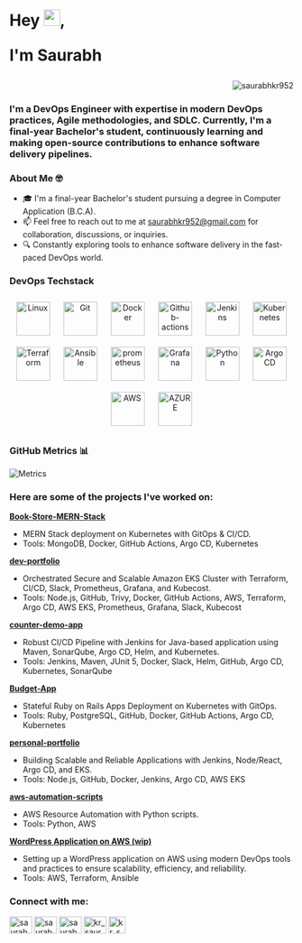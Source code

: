 <h1 align="left">Hey <img src="https://github.com/TheDudeThatCode/TheDudeThatCode/blob/master/Assets/Hi.gif" width="29">,

I'm Saurabh<div align="right">
    
</div></h1>
<div align="right">
    <img src="https://komarev.com/ghpvc/?username=saurabhkr952&label=Profile%20views&color=0e75b6&style=flat" alt="saurabhkr952">
</div>



<h3 align="left"> I'm a DevOps Engineer with expertise in modern DevOps practices, Agile methodologies, and SDLC. Currently, I'm a final-year Bachelor's student, continuously learning and making open-source contributions to enhance software delivery pipelines.</h3> 


### About Me 🤓

- 🎓 I'm a final-year Bachelor's student pursuing a degree in Computer Application (B.C.A).
- 📫 Feel free to reach out to me at [saurabhkr952@gmail.com](mailto:saurabhkr952@gmail.com) for collaboration, discussions, or inquiries.
- 🔍 Constantly exploring tools to enhance software delivery in the fast-paced DevOps world.


### DevOps Techstack 

<div align="center"> 
<img style="margin: 10px" src="https://profilinator.rishav.dev/skills-assets/linux-original.svg" alt="Linux" height="60" />
<img style="margin: 10px" src="https://profilinator.rishav.dev/skills-assets/git-scm-icon.svg" alt="Git" height="60" /> 
<img style="margin: 10px" src="https://profilinator.rishav.dev/skills-assets/docker-original-wordmark.svg" alt="Docker" height="60" />    
<img style="margin: 10px" src="https://seeklogo.com/images/G/github-actions-logo-031704BDC6-seeklogo.com.png" alt="Github-actions" height="60" />
<img style="margin: 10px" src="https://profilinator.rishav.dev/skills-assets/jenkins-icon.svg" alt="Jenkins" height="60" /> 
<img style="margin: 10px" src="https://profilinator.rishav.dev/skills-assets/kubernetes-icon.svg" alt="Kubernetes" height="60" /> 
<img style="margin: 10px" src="https://profilinator.rishav.dev/skills-assets/terraformio-icon.svg" alt="Terraform" height="60" />   
<img style="margin: 10px" src="https://media.trustradius.com/product-logos/ai/vQ/ATKTZ7HRC8TF.PNG" alt="Ansible" height="60" />  
<img style="margin: 10px" src="https://upload.wikimedia.org/wikipedia/commons/thumb/3/38/Prometheus_software_logo.svg/2066px-Prometheus_software_logo.svg.png" alt="prometheus" height="60" />
<img style="margin: 10px" src="https://profilinator.rishav.dev/skills-assets/grafana.png" alt="Grafana" height="60" />    
<img style="margin: 10px" src="https://profilinator.rishav.dev/skills-assets/python-original.svg" alt="Python" height="60" />  
<img style="margin: 10px" src="https://coralogix.com/wp-content/uploads/2021/06/Argo-CD-Version-Tags-1000X1000.png" alt="Argo CD" height="60" />
<img style="margin: 10px" src="https://www.sophos.com/sites/default/files/2022-02/aws-logo-white-orange.png" alt="AWS" height="60" />      
<img style="margin: 10px" src="https://swimburger.net/media/ppnn3pcl/azure.png" alt="AZURE" height="60" /> 
</div>

### GitHub Metrics 📊
![Metrics](https://metrics.lecoq.io/saurabhkr952?template=classic&base.header=0&base.activity=0&base.community=0&base.metadata=0&base=header%2C%20activity%2C%20community%2C%20repositories%2C%20metadata&base.indepth=false&base.hireable=false&base.skip=false&config.timezone=Asia%2FCalcutta)


### Here are some of the projects I've worked on:

**[Book-Store-MERN-Stack](https://github.com/saurabhkr952/Book-Store-MERN-Stack)**
- MERN Stack deployment on Kubernetes with GitOps & CI/CD.
- Tools: MongoDB, Docker, GitHub Actions, Argo CD, Kubernetes

**[dev-portfolio](https://github.com/saurabhkr952/dev-portfolio)**
- Orchestrated Secure and Scalable Amazon EKS Cluster with Terraform, CI/CD, Slack, Prometheus, Grafana, and Kubecost.
- Tools: Node.js, GitHub, Trivy, Docker, GitHub Actions, AWS, Terraform, Argo CD, AWS EKS, Prometheus, Grafana, Slack, Kubecost

**[counter-demo-app](https://github.com/Saurabhkr952/counter-app-demo)**
- Robust CI/CD Pipeline with Jenkins for Java-based application using Maven, SonarQube, Argo CD, Helm, and Kubernetes.
- Tools: Jenkins, Maven, JUnit 5, Docker, Slack, Helm, GitHub, Argo CD, Kubernetes, SonarQube

**[Budget-App](https://github.com/Saurabhkr952/Budget-App)**
- Stateful Ruby on Rails Apps Deployment on Kubernetes with GitOps.
- Tools: Ruby, PostgreSQL, GitHub, Docker, GitHub Actions, Argo CD, Kubernetes

**[personal-portfolio](https://github.com/saurabhkr952/my-portfolio)**
- Building Scalable and Reliable Applications with Jenkins, Node/React, Argo CD, and EKS.
- Tools: Node.js, GitHub, Docker, Jenkins, Argo CD, AWS EKS

**[aws-automation-scripts](https://github.com/Saurabhkr952/python-automation-scripts)**
- AWS Resource Automation with Python scripts.
- Tools: Python, AWS

**[WordPress Application on AWS (wip)](https://github.com/Saurabhkr952/Wordpress-Application-on-AWS)**
- Setting up a WordPress application on AWS using modern DevOps tools and practices to ensure scalability, efficiency, and reliability.
- Tools: AWS, Terraform, Ansible

<h3 align="left">Connect with me:</h3>
<p align="left">
  <a href="https://twitter.com/kr_saurabh_952" target="blank"><img align="center" src="https://raw.githubusercontent.com/rahuldkjain/github-profile-readme-generator/master/src/images/icons/Social/twitter.svg" alt="saurabhkr952" height="30" width="40" /></a>
  <a href="https://linkedin.com/in/saurabhkr952" target="blank"><img align="center" src="https://raw.githubusercontent.com/rahuldkjain/github-profile-readme-generator/master/src/images/icons/Social/linked-in-alt.svg" alt="saurabhkr952" height="30" width="40" /></a>
  <a href="https://fb.com/saurabhkr952" target="blank"><img align="center" src="https://raw.githubusercontent.com/rahuldkjain/github-profile-readme-generator/master/src/images/icons/Social/facebook.svg" alt="saurabhkr952" height="30" width="40" /></a>
  <a href="https://instagram.com/kr_saurabh_952" target="blank"><img align="center" src="https://raw.githubusercontent.com/rahuldkjain/github-profile-readme-generator/master/src/images/icons/Social/instagram.svg" alt="kr_saurabh_952" height="30" width="40" /></a>
  <a href="https://devopseasyinitiate.hashnode.dev/" target="blank"><img align="center" src="https://cdn.hashnode.com/res/hashnode/image/upload/v1611902473383/CDyAuTy75.png?auto=compress" alt="kr_saurabh_952" height="30" width="30" /></a>
</p>
